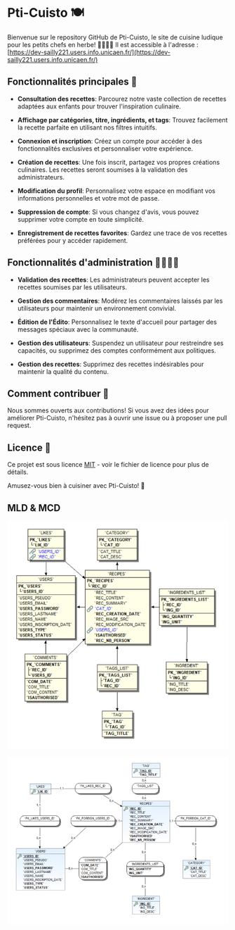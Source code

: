 # Pti-Cuisto 🍽️

Bienvenue sur le repository GitHub de Pti-Cuisto, le site de cuisine ludique pour les petits chefs en herbe! 👩‍🍳👨‍🍳
Il est accessible à l'adresse : [https://dev-sailly221.users.info.unicaen.fr/](https://dev-sailly221.users.info.unicaen.fr/)

## Fonctionnalités principales 🚀

- **Consultation des recettes**: Parcourez notre vaste collection de recettes adaptées aux enfants pour trouver l'inspiration culinaire.

- **Affichage par catégories, titre, ingrédients, et tags**: Trouvez facilement la recette parfaite en utilisant nos filtres intuitifs.

- **Connexion et inscription**: Créez un compte pour accéder à des fonctionnalités exclusives et personnaliser votre expérience.

- **Création de recettes**: Une fois inscrit, partagez vos propres créations culinaires. Les recettes seront soumises à la validation des administrateurs.

- **Modification du profil**: Personnalisez votre espace en modifiant vos informations personnelles et votre mot de passe.

- **Suppression de compte**: Si vous changez d'avis, vous pouvez supprimer votre compte en toute simplicité.

- **Enregistrement de recettes favorites**: Gardez une trace de vos recettes préférées pour y accéder rapidement.

## Fonctionnalités d'administration 👩‍💼👨‍💼

- **Validation des recettes**: Les administrateurs peuvent accepter les recettes soumises par les utilisateurs.

- **Gestion des commentaires**: Modérez les commentaires laissés par les utilisateurs pour maintenir un environnement convivial.

- **Édition de l'Édito**: Personnalisez le texte d'accueil pour partager des messages spéciaux avec la communauté.

- **Gestion des utilisateurs**: Suspendez un utilisateur pour restreindre ses capacités, ou supprimez des comptes conformément aux politiques.

- **Gestion des recettes**: Supprimez des recettes indésirables pour maintenir la qualité du contenu.

## Comment contribuer 🤝

Nous sommes ouverts aux contributions! Si vous avez des idées pour améliorer Pti-Cuisto, n'hésitez pas à ouvrir une issue ou à proposer une pull request.

## Licence 📄

Ce projet est sous licence [MIT](LICENSE) - voir le fichier de licence pour plus de détails.

Amusez-vous bien à cuisiner avec Pti-Cuisto! 🎉

## MLD & MCD

![MLD](resources/img/MLD.png)

![MCD](resources/img/MCD.png)

